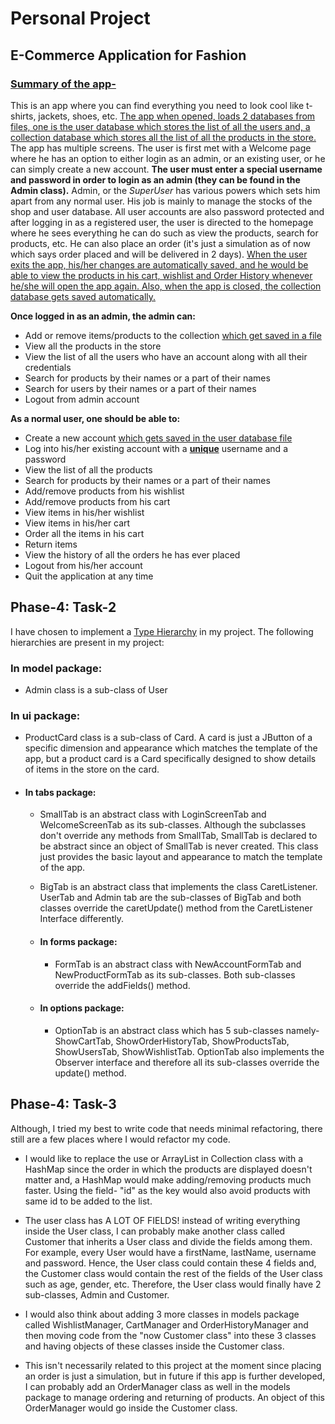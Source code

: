 # Personal Project

## E-Commerce Application for Fashion

### <ins>Summary of the app-</ins>
This is an app where you can find everything you need to look cool like t-shirts, jackets, shoes, etc.
<ins>The app when opened, loads 2 databases from files, one is the user database which stores the list of all the users and,
a collection database which stores all the list of all the products in the store.</ins>
The app has multiple screens. The user is first met with a Welcome page where he has 
an option to either login as an admin, or an existing user, or he can simply create a new account.
**The user must enter a special username and password in order to login as an admin (they can be found in the Admin class).**
Admin, or the *SuperUser* has various powers which sets him apart from any normal user. His job is mainly to manage the
stocks of the shop and user database.
All user accounts are also password protected and after logging in as a registered user, the user is 
directed to the homepage where he sees everything he can 
do such as view the products, search for products, etc. He can also place an order (it's just a simulation as of now 
which says order placed and will be delivered in 2 days). <ins>When the user exits the app, his/her changes are automatically
saved, and he would be able to view the products in his cart, wishlist and Order History whenever he/she will open the app
again. Also, when the app is closed, the collection database gets saved automatically. </ins>

**Once logged in as an admin, the admin can:**

- Add or remove items/products to the collection <ins>which get saved in a file</ins>
- View all the products in the store
- View the list of all the users who have an account along with all their credentials
- Search for products by their names or a part of their names
- Search for users by their names or a part of their names
- Logout from admin account

**As a normal user, one should be able to:**
- Create a new account <ins>which gets saved in the user database file</ins>
- Log into his/her existing account with a <ins>**unique**</ins> username and a password
- View the list of all the products
- Search for products by their names or a part of their names
- Add/remove products from his wishlist
- Add/remove products from his cart
- View items in his/her wishlist
- View items in his/her cart
- Order all the items in his cart
- Return items
- View the history of all the orders he has ever placed
- Logout from his/her account
- Quit the application at any time


## Phase-4: Task-2
I have chosen to implement a <ins>Type Hierarchy</ins> in my project. The following hierarchies are present in my project:

### In model package:
- Admin class is a sub-class of User

### In ui package:
- ProductCard class is a sub-class of Card. A card is just a JButton of a specific dimension and appearance which 
  matches the template of the app, but a product card is a Card specifically designed to show details of items in the 
  store on the card.
  
- #### In tabs package:
    - SmallTab is an abstract class with LoginScreenTab and WelcomeScreenTab as its sub-classes. Although the subclasses 
      don't override any methods from SmallTab, SmallTab is declared to be abstract since an object of SmallTab is
      never created. This class just provides the basic layout and appearance to match the template of the app.
      
    - BigTab is an abstract class that implements the class CaretListener. UserTab and Admin tab are the sub-classes 
      of BigTab and both classes override the caretUpdate() method from the CaretListener Interface differently.
        
    - #### In forms package:
        - FormTab is an abstract class with NewAccountFormTab and NewProductFormTab as its sub-classes. Both sub-classes
          override the addFields() method.
    
    - #### In options package:
        - OptionTab is an abstract class which has 5 sub-classes namely- ShowCartTab, ShowOrderHistoryTab, 
          ShowProductsTab, ShowUsersTab, ShowWishlistTab. OptionTab also implements the Observer
          interface and therefore all its sub-classes override the update() method.


## Phase-4: Task-3
Although, I tried my best to write code that needs minimal refactoring, there still are a few places
where I would refactor my code.

- I would like to replace the use or ArrayList<Item> in Collection class with a HashMap since the order in which the 
  products are displayed doesn't matter and, a HashMap would make adding/removing products much faster. Using the 
  field- "id" as the key would also avoid products with same id to be added to the list. 
    
- The user class has A LOT OF FIELDS! instead of writing everything inside the User class, I can probably make another
  class called Customer that inherits a User class and divide the fields among them. For example, every User would have
  a firstName, lastName, username and password. Hence, the User class could contain these 4 fields and, the Customer class
  would contain the rest of the fields of the User class such as age, gender, etc. Therefore, the User class would 
  finally have 2 sub-classes, Admin and Customer.
  
- I would also think about adding 3 more classes in models package called WishlistManager, CartManager and 
  OrderHistoryManager and then moving code from the "now Customer class" into these 3 classes and having objects of these
  classes inside the Customer class.
  
- This isn't necessarily related to this project at the moment since placing an order is just a simulation, but in future 
  if this app is further developed, I can probably add an OrderManager class as well in the models package to manage 
  ordering and returning of products. An object of this OrderManager would go inside the Customer class. 
  
